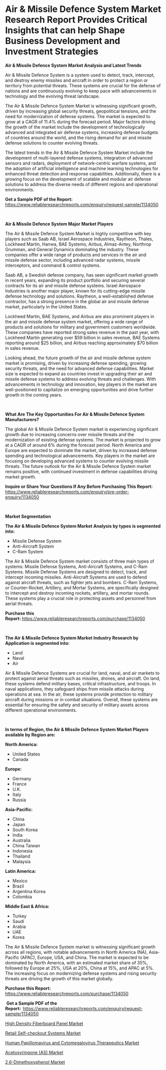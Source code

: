 <p><h1>Air & Missile Defence System Market Research Report Provides Critical Insights that can help Shape Business Development and Investment Strategies</h1></p><p><strong>Air & Missile Defence System Market Analysis and Latest Trends</strong></p>
<p><p>Air & Missile Defence System is a system used to detect, track, intercept, and destroy enemy missiles and aircraft in order to protect a region or territory from potential threats. These systems are crucial for the defense of nations and are continuously evolving to keep pace with advancements in technology and the evolving threat landscape.</p><p>The Air & Missile Defence System Market is witnessing significant growth, driven by increasing global security threats, geopolitical tensions, and the need for modernization of defense systems. The market is expected to grow at a CAGR of 11.4% during the forecast period. Major factors driving the growth of the market include the development of technologically advanced and integrated air defense systems, increasing defense budgets of countries around the world, and the rising demand for air and missile defense solutions to counter evolving threats.</p><p>The latest trends in the Air & Missile Defence System Market include the development of multi-layered defense systems, integration of advanced sensors and radars, deployment of network-centric warfare systems, and the adoption of artificial intelligence and machine learning technologies for enhanced threat detection and response capabilities. Additionally, there is a growing focus on the development of scalable and modular air defense solutions to address the diverse needs of different regions and operational environments.</p></p>
<p><strong>Get a Sample PDF of the Report:&nbsp;</strong> <a href="https://www.reliableresearchreports.com/enquiry/request-sample/1134050">https://www.reliableresearchreports.com/enquiry/request-sample/1134050</a></p>
<p>&nbsp;</p>
<p><strong>Air & Missile Defence System Major Market Players</strong></p>
<p><p>The Air & Missile Defence System Market is highly competitive with key players such as Saab AB, Israel Aerospace Industries, Raytheon, Thales, Lockheed Martin, Hanwa, BAE Systems, Airbus, Almaz-Antey, Northrop Grumman, and General Dynamics dominating the industry. These companies offer a wide range of products and services in the air and missile defense sector, including advanced radar systems, missile interceptors, and command & control systems.</p><p>Saab AB, a Swedish defense company, has seen significant market growth in recent years, expanding its product portfolio and securing several contracts for its air and missile defense systems. Israel Aerospace Industries is another major player, known for its cutting-edge missile defense technology and solutions. Raytheon, a well-established defense contractor, has a strong presence in the global air and missile defense market, particularly in the United States.</p><p>Lockheed Martin, BAE Systems, and Airbus are also prominent players in the air and missile defense system market, offering a wide range of products and solutions for military and government customers worldwide. These companies have reported strong sales revenue in the past year, with Lockheed Martin generating over $59 billion in sales revenue, BAE Systems reporting around $25 billion, and Airbus reaching approximately $70 billion in sales revenue.</p><p>Looking ahead, the future growth of the air and missile defense system market is promising, driven by increasing defense spending, growing security threats, and the need for advanced defense capabilities. Market size is expected to expand as countries invest in upgrading their air and missile defense systems to address evolving threats and challenges. With advancements in technology and innovation, key players in the market are well-positioned to capitalize on emerging opportunities and drive further growth in the coming years.</p></p>
<p>&nbsp;</p>
<p><strong>What Are The Key Opportunities For Air & Missile Defence System Manufacturers?</strong></p>
<p><p>The global Air & Missile Defence System market is experiencing significant growth due to increasing concerns over missile threats and the modernization of existing defense systems. The market is projected to grow at a CAGR of around 6% during the forecast period. North America and Europe are expected to dominate the market, driven by increased defense spending and technological advancements. Key players in the market are focusing on developing advanced systems to counter evolving missile threats. The future outlook for the Air & Missile Defence System market remains positive, with continued investment in defense capabilities driving market growth.</p></p>
<p><strong>Inquire or Share Your Questions If Any Before Purchasing This Report:</strong> <a href="https://www.reliableresearchreports.com/enquiry/pre-order-enquiry/1134050">https://www.reliableresearchreports.com/enquiry/pre-order-enquiry/1134050</a></p>
<p>&nbsp;</p>
<p><strong>Market Segmentation</strong></p>
<p><strong>The Air & Missile Defence System Market Analysis by types is segmented into:</strong></p>
<p><ul><li>Missile Defense System</li><li>Anti-Aircraft System</li><li>C-Ram System</li></ul></p>
<p><p>The Air & Missile Defence System market consists of three main types of systems: Missile Defense Systems, Anti-Aircraft Systems, and C-Ram Systems. Missile Defense Systems are designed to detect, track, and intercept incoming missiles. Anti-Aircraft Systems are used to defend against aircraft threats, such as fighter jets and bombers. C-Ram Systems, or Counter-Rocket, Artillery, and Mortar Systems, are specifically designed to intercept and destroy incoming rockets, artillery, and mortar rounds. These systems play a crucial role in protecting assets and personnel from aerial threats.</p></p>
<p><strong>Purchase this Report:&nbsp;</strong><a href="https://www.reliableresearchreports.com/purchase/1134050">https://www.reliableresearchreports.com/purchase/1134050</a></p>
<p>&nbsp;</p>
<p><strong>The Air & Missile Defence System Market Industry Research by Application is segmented into:</strong></p>
<p><ul><li>Land</li><li>Naval</li><li>Air</li></ul></p>
<p><p>Air & Missile Defence Systems are crucial for land, naval, and air markets to protect against aerial threats such as missiles, drones, and aircraft. On land, these systems defend military bases, critical infrastructure, and troops. In naval applications, they safeguard ships from missile attacks during operations at sea. In the air, these systems provide protection to military aircraft during missions or in combat situations. Overall, these systems are essential for ensuring the safety and security of military assets across different operational environments.</p></p>
<p>&nbsp;</p>
<p><strong>In terms of Region, the Air & Missile Defence System Market Players available by Region are:</strong></p>
<p>
    <p> <strong> North America: </strong>
        <ul>
            <li>United States</li>
            <li>Canada</li>
        </ul>
        </p> 
    <p> <strong> Europe: </strong>
        <ul>
            <li>Germany</li>
            <li>France</li>
            <li>U.K.</li>
            <li>Italy</li>
            <li>Russia</li>
        </ul>
        </p> 
    <p> <strong> Asia-Pacific: </strong>
        <ul>
            <li>China</li>
            <li>Japan</li>
            <li>South Korea</li>
            <li>India</li>
            <li>Australia</li>
            <li>China Taiwan</li>
            <li>Indonesia</li>
            <li>Thailand</li>
            <li>Malaysia</li>
        </ul>
        </p> 
    <p> <strong> Latin America: </strong>
        <ul>
            <li>Mexico</li>
            <li>Brazil</li>
            <li>Argentina Korea</li>
            <li>Colombia</li>
        </ul>
        </p> 
    <p> <strong> Middle East & Africa: </strong>
        <ul>
            <li>Turkey</li>
            <li>Saudi</li>
            <li>Arabia</li>
            <li>UAE</li>
            <li>Korea</li>
        </ul>
    </p>
    </p>
<p><p>The Air & Missile Defence System market is witnessing significant growth across all regions, with notable advancements in North America (NA), Asia-Pacific (APAC), Europe, USA, and China. The market is expected to be dominated by North America, with an estimated market share of 35%, followed by Europe at 25%, USA at 20%, China at 15%, and APAC at 5%. The increasing focus on modernizing defense systems and rising security threats are driving the growth of this market globally.</p></p>
<p><strong>Purchase this Report: </strong><a href="https://www.reliableresearchreports.com/purchase/1134050">https://www.reliableresearchreports.com/purchase/1134050</a></p>
<p>&nbsp;<strong>Get a Sample PDF of the Report:&nbsp;&nbsp;</strong><a href="https://www.reliableresearchreports.com/enquiry/request-sample/1134050">https://www.reliableresearchreports.com/enquiry/request-sample/1134050</a></p>
<p><strong></strong></p>
<p><p><a href="https://issuu.com/reportprime-2/docs/high-density-fiberboard-panel-market-size-2030.ppt">High Density Fiberboard Panel Market</a></p><p><a href="https://issuu.com/reportprime-2/docs/retail-self-checkout-systems-market-size-2030.pptx">Retail Self-checkout Systems Market</a></p><p><a href="https://github.com/dx0328/Market-Research-Report-List-1/blob/main/human-papillomavirus-and-cytomegalovirus-therapeutics-market.md">Human Papillomavirus and Cytomegalovirus Therapeutics Market</a></p><p><a href="https://github.com/BryceTownsendr/Market-Research-Report-List-3/blob/main/acetosyringone-as-market.md">Acetosyringone (AS) Market</a></p><p><a href="https://github.com/Glendatilghmankmgz0rbhwpy/Market-Research-Report-List-1/blob/main/26-dimethoxyphenol-market.md">2,6-Dimethoxyphenol Market</a></p></p>